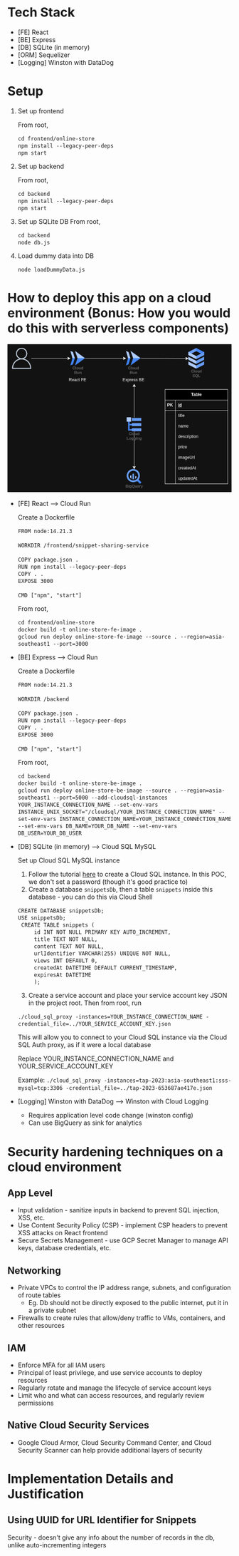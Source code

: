 # Tech Stack

- [FE] React
- [BE] Express
- [DB] SQLite (in memory)
- [ORM] Sequelizer
- [Logging] Winston with DataDog

# Setup

1. Set up frontend

   From root,

   ```
   cd frontend/online-store
   npm install --legacy-peer-deps
   npm start
   ```

2. Set up backend

   From root,

   ```
   cd backend
   npm install --legacy-peer-deps
   npm start
   ```

3. Set up SQLite DB
   From root,

   ```
   cd backend
   node db.js
   ```

4. Load dummy data into DB
   ```
   node loadDummyData.js
   ```

# How to deploy this app on a cloud environment (Bonus: How you would do this with serverless components)
![](/Diagrams/OnlineStoreArchi.png)
- [FE] React --> Cloud Run

  Create a Dockerfile

  ```
  FROM node:14.21.3

  WORKDIR /frontend/snippet-sharing-service

  COPY package.json .
  RUN npm install --legacy-peer-deps
  COPY . .
  EXPOSE 3000

  CMD ["npm", "start"]
  ```

  From root,

  ```
  cd frontend/online-store
  docker build -t online-store-fe-image .
  gcloud run deploy online-store-fe-image --source . --region=asia-southeast1 --port=3000
  ```

- [BE] Express --> Cloud Run

  Create a Dockerfile

  ```
  FROM node:14.21.3

  WORKDIR /backend

  COPY package.json .
  RUN npm install --legacy-peer-deps
  COPY . .
  EXPOSE 3000

  CMD ["npm", "start"]
  ```

  From root,

  ```
  cd backend
  docker build -t online-store-be-image .
  gcloud run deploy online-store-be-image --source . --region=asia-southeast1 --port=5000 --add-cloudsql-instances YOUR_INSTANCE_CONNECTION_NAME --set-env-vars INSTANCE_UNIX_SOCKET="/cloudsql/YOUR_INSTANCE_CONNECTION_NAME" --set-env-vars INSTANCE_CONNECTION_NAME=YOUR_INSTANCE_CONNECTION_NAME --set-env-vars DB_NAME=YOUR_DB_NAME --set-env-vars DB_USER=YOUR_DB_USER
  ```

- [DB] SQLite (in memory) --> Cloud SQL MySQL

  Set up Cloud SQL MySQL instance

  1.  Follow the tutorial [here](https://cloud.google.com/sql/docs/mysql/create-instance#:~:text=request%20an%20increase.-,Create%20a%20MySQL%20instance,-Console) to create a Cloud SQL instance. In this POC, we don't set a password (though it's good practice to)
  2.  Create a database `snippetsDb`, then a table `snippets` inside this database - you can do this via Cloud Shell

  ```
  CREATE DATABASE snippetsDb;
  USE snippetsDb;
   CREATE TABLE snippets (
       id INT NOT NULL PRIMARY KEY AUTO_INCREMENT,
       title TEXT NOT NULL,
       content TEXT NOT NULL,
       urlIdentifier VARCHAR(255) UNIQUE NOT NULL,
       views INT DEFAULT 0,
       createdAt DATETIME DEFAULT CURRENT_TIMESTAMP,
       expiresAt DATETIME
       );
  ```

  3.  Create a service account and place your service account key JSON in the project root. Then from root, run

  ```
  ./cloud_sql_proxy -instances=YOUR_INSTANCE_CONNECTION_NAME -credential_file=../YOUR_SERVICE_ACCOUNT_KEY.json
  ```

  This will allow you to connect to your Cloud SQL instance via the Cloud SQL Auth proxy, as if it were a local database

  Replace YOUR_INSTANCE_CONNECTION_NAME and YOUR_SERVICE_ACCOUNT_KEY

  Example: `./cloud_sql_proxy -instances=tap-2023:asia-southeast1:sss-mysql=tcp:3306 -credential_file=../tap-2023-653687ae417e.json`

- [Logging] Winston with DataDog --> Winston with Cloud Logging
  - Requires application level code change (winston config)
  - Can use BigQuery as sink for analytics

# Security hardening techniques on a cloud environment

## App Level

- Input validation - sanitize inputs in backend to prevent SQL injection, XSS, etc.
- Use Content Security Policy (CSP) - implement CSP headers to prevent XSS attacks on React frontend
- Secure Secrets Management - use GCP Secret Manager to manage API keys, database credentials, etc.

## Networking

- Private VPCs to control the IP address range, subnets, and configuration of route tables
  - Eg. Db should not be directly exposed to the public internet, put it in a private subnet
- Firewalls to create rules that allow/deny traffic to VMs, containers, and other resources

## IAM

- Enforce MFA for all IAM users
- Principal of least privilege, and use service accounts to deploy resources
- Regularly rotate and manage the lifecycle of service account keys
- Limit who and what can access resources, and regularly review permissions

## Native Cloud Security Services

- Google Cloud Armor, Cloud Security Command Center, and Cloud Security Scanner can help provide additional layers of security

# Implementation Details and Justification

## Using UUID for URL Identifier for Snippets

Security - doesn't give any info about the number of records in the db, unlike auto-incrementing integers
